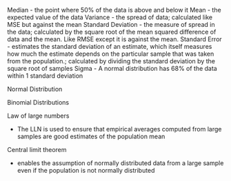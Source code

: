 Median - the point where 50% of the data is above and below it
Mean - the expected value of the data
Variance - the spread of data; calculated like MSE but against the mean
Standard Deviation - the measure of spread in the data; calculated by the square root of the mean squared difference of data and the mean. Like RMSE except it is against the mean.
Standard Error - estimates the standard deviation of an estimate, which itself measures how much the estimate depends on the particular sample that was taken from the population.; calculated by dividing the standard deviation by the square root of samples
Sigma - A normal distribution has 68% of the data within 1 standard deviation

Normal Distribution

Binomial Distributions

Law of large numbers
- The LLN is used to ensure that empirical averages computed from large samples are good estimates of the population mean

Central limit theorem
- enables the assumption of normally distributed data from a large sample even if the population is not normally distributed 